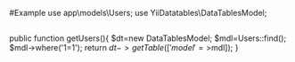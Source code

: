 #Example
use app\models\Users;
use YiiDatatables\DataTablesModel;

##
  public function getUsers(){
    $dt=new DataTablesModel;
    $mdl=Users::find();
    $mdl->where('1=1');
    return $dt->getTable(['model'=>$mdl]);
}
